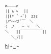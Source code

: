     ∩――――∩
    || ∧ ﾍ　 ||
    ||(* ´ ｰ`)  zzz
    |ﾉ^⌒⌒づ`￣  ＼                            
    (　ノ　　⌒ ヽ   ＼
    ＼　　||￣￣￣￣￣￣||
    　 ＼_ﾉ|| 
[hi](https://cathyang.me) ¬‿¬
